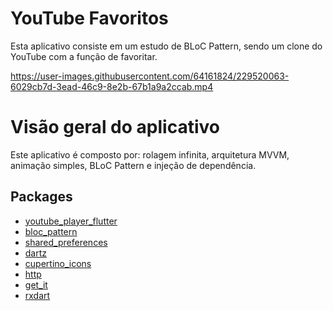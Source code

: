 # YouTube Favoritos

Esta aplicativo consiste em um estudo de BLoC Pattern, sendo um clone do YouTube com a função de favoritar.



https://user-images.githubusercontent.com/64161824/229520063-6029cb7d-3ead-46c9-8e2b-67b1a9a2ccab.mp4



# Visão geral do aplicativo

Este aplicativo é composto por: rolagem infinita, arquitetura MVVM, animação simples, BLoC Pattern e injeção de dependência.

## Packages

- [youtube_player_flutter](https://pub.dev/packages/youtube_player_flutter)
- [bloc_pattern](https://pub.dev/packages/bloc_pattern)
- [shared_preferences](https://pub.dev/packages/shared_preferences)
- [dartz](https://pub.dev/packages/dartz)
- [cupertino_icons](https://pub.dev/packages/cupertino_icons)
- [http](https://pub.dev/packages/http)
- [get_it](https://pub.dev/packages/get_it)
- [rxdart](https://pub.dev/packages/rxdart)
